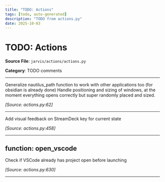 ```yaml
---
title: "TODO: Actions"
tags: [todo, auto-generated]
description: "TODO from actions.py"
date: 2025-10-03
---
```


# TODO: Actions

**Source File**: `jarvis/actions/actions.py`

**Category**: TODO comments

---

<a id="general-1"></a>

Generalize nautilus_path function to work with other applications too (for obsidian is already done)
Handle positioning and sizing of windows, at the moment everything opens correctly but super randomly placed and sized.

*[Source: actions.py:62]*

---

<a id="general-2"></a>

Add visual feedback on StreamDeck key for current state

*[Source: actions.py:458]*

---

## function: open_vscode

<a id="function:-open_vscode-1"></a>

Check if VSCode already has project open before launching

*[Source: actions.py:630]*

---
